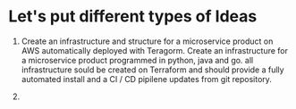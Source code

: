 # Let's put different types of Ideas 
1. Create an infrastructure and structure for a microservice product on AWS automatically deployed with Teragorm.
Create an infrastructure for a microservice product programmed in python, java and go. all infrastructure sould be created on Terraform and should provide a fully automated install and a CI / CD pipilene updates from git repository.

2. 
